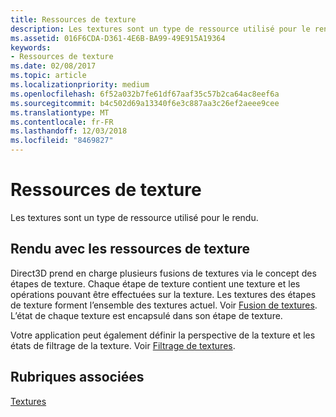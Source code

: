 ```yaml
---
title: Ressources de texture
description: Les textures sont un type de ressource utilisé pour le rendu.
ms.assetid: 016F6CDA-D361-4E6B-BA99-49E915A19364
keywords:
- Ressources de texture
ms.date: 02/08/2017
ms.topic: article
ms.localizationpriority: medium
ms.openlocfilehash: 6f52a032b7fe61df67aaf35c57b2ca64ac8eef6a
ms.sourcegitcommit: b4c502d69a13340f6e3c887aa3c26ef2aeee9cee
ms.translationtype: MT
ms.contentlocale: fr-FR
ms.lasthandoff: 12/03/2018
ms.locfileid: "8469827"
---
```

# <a name="texture-resources"></a>Ressources de texture


Les textures sont un type de ressource utilisé pour le rendu.

## <a name="span-idrenderingwithtextureresourcesspanspan-idrenderingwithtextureresourcesspanspan-idrenderingwithtextureresourcesspanrendering-with-texture-resources"></a><span id="Rendering_with_Texture_Resources"></span><span id="rendering_with_texture_resources"></span><span id="RENDERING_WITH_TEXTURE_RESOURCES"></span>Rendu avec les ressources de texture


Direct3D prend en charge plusieurs fusions de textures via le concept des étapes de texture. Chaque étape de texture contient une texture et les opérations pouvant être effectuées sur la texture. Les textures des étapes de texture forment l’ensemble des textures actuel. Voir [Fusion de textures](texture-blending.md). L’état de chaque texture est encapsulé dans son étape de texture.

Votre application peut également définir la perspective de la texture et les états de filtrage de la texture. Voir [Filtrage de textures](texture-filtering.md).

## <a name="span-idrelated-topicsspanrelated-topics"></a><span id="related-topics"></span>Rubriques associées


[Textures](textures.md)

 

 




